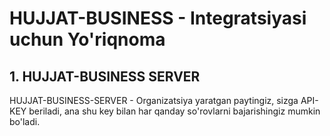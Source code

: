 # HUJJAT-BUSINESS - Integratsiyasi uchun Yo'riqnoma

## 1. HUJJAT-BUSINESS SERVER

HUJJAT-BUSINESS-SERVER - Organizatsiya yaratgan paytingiz, sizga API-KEY beriladi, ana shu key bilan har qanday so'rovlarni bajarishingiz mumkin bo'ladi.

